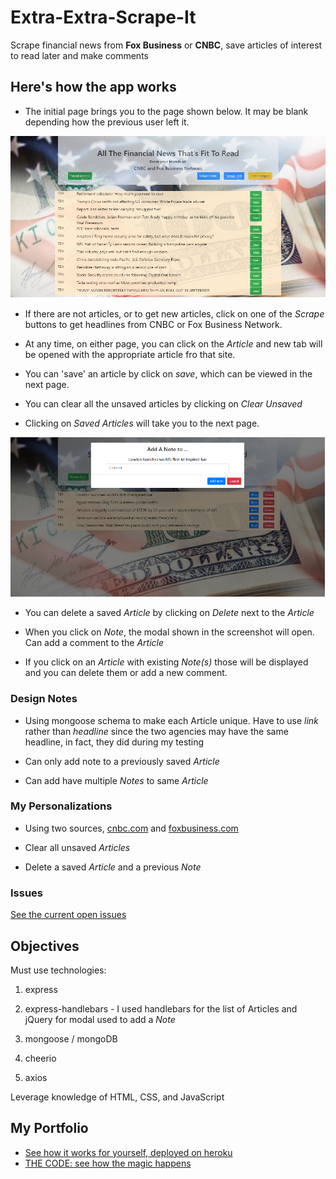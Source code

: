 # Extra-Extra-Scrape-It
Scrape financial news from **Fox Business** or **CNBC**, save articles of interest to read later and make comments


## Here's how the app works

* The initial page brings you to the page shown below. It may be blank depending how the previous user left it.

![home page](index.png)

* If there are not articles, or to get new articles, click on one of the _Scrape_ buttons to get headlines from CNBC or Fox Business Network.

* At any time, on either page, you can click on the _Article_ and new tab will be opened with the appropriate article fro that site.

* You can 'save' an article by click on _save_, which can be viewed in the next page.

* You can clear all the unsaved articles by clicking on _Clear Unsaved_

* Clicking on _Saved Articles_ will take you to the next page.

![saved page](saved.png)

* You can delete a saved _Article_ by clicking on _Delete_ next to the _Article_

* When you click on _Note_, the modal shown in the screenshot will open. Can add a comment to the _Article_

* If you click on an _Article_ with existing _Note(s)_ those will be displayed and you can delete them or add a new comment. 

### Design Notes

* Using mongoose schema to make each Article unique. Have to use _link_ rather than _headline_ since the two agencies may have the same headline, in fact, they did during my testing

* Can only add note to a previously saved _Article_

* Can add have multiple _Notes_ to same _Article_


### My Personalizations 

* Using two sources, [cnbc.com](cnbc.com) and [foxbusiness.com](foxbusiness.com)

* Clear all unsaved _Articles_

* Delete a saved _Article_ and a previous _Note_

### Issues

[See the current open issues](https://github.com/janjakubowski/Extra-Extra-Scrape-It/issues)

## Objectives

Must use technologies:

1. express

2. express-handlebars - I used handlebars for the list of Articles and jQuery for modal used to add a _Note_

3. mongoose / mongoDB

4. cheerio

5. axios

Leverage knowledge of HTML, CSS, and JavaScript

## My Portfolio 

* [See how it works for yourself, deployed on heroku](https://nameless-reaches-83600.herokuapp.com/)
* [THE CODE: see how the magic happens](https://janjakubowski.github.io/Extra-Extra-Scrape-It/)
